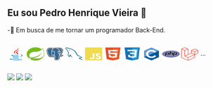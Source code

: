 ## Eu sou Pedro Henrique Vieira 👋

-🔭 Em busca de me tornar um programador Back-End.



  <div style="display: inline_block"><br>
  <img align="center" alt="Pedro-JAVA" height="30" width="40" src="https://raw.githubusercontent.com/devicons/devicon/master/icons/java/java-original.svg">
  <img align="center" alt="Pedro-JAVA" height="30" width="40" src="https://raw.githubusercontent.com/devicons/devicon/master/icons/spring/spring-original.svg">
  <img align="center" alt="Pedro-JAVA" height="30" width="40" src="https://raw.githubusercontent.com/devicons/devicon/master/icons/postgresql/postgresql-original.svg">
  <img align="center" alt="Pedro-JAVA" height="30" width="40" src="https://raw.githubusercontent.com/devicons/devicon/master/icons/mysql/mysql-original.svg">  
  <img align="center" alt="Pedro-Js" height="30" width="40" src="https://raw.githubusercontent.com/devicons/devicon/master/icons/javascript/javascript-plain.svg">
  <img align="center" alt="Pedro-HTML" height="30" width="40" src="https://raw.githubusercontent.com/devicons/devicon/master/icons/html5/html5-original.svg">
  <img align="center" alt="Pedro-CSS" height="30" width="40" src="https://raw.githubusercontent.com/devicons/devicon/master/icons/css3/css3-original.svg">
  <img align="center" alt="Pedro-C" height="30" width="40" src="https://raw.githubusercontent.com/devicons/devicon/master/icons/c/c-original.svg">
  <img align="center" alt="Pedro-C" height="30" width="40" src="https://raw.githubusercontent.com/devicons/devicon/master/icons/php/php-original.svg">
  <img align="center" alt="Pedro-C" height="30" width="40" src="https://raw.githubusercontent.com/devicons/devicon/master/icons/laravel/laravel-original.svg">
...
</div>

  ##
 
<div> 
  <a href="https://www.youtube.com/channel/UCRzKFBEkqcUixZAp4HjLBBw" target="_blank"><img src="https://img.shields.io/badge/YouTube-FF0000?style=for-the-badge&logo=youtube&logoColor=white" target="_blank"></a>
  <a href="https://www.instagram.com/pedrohviera/" target="_blank"><img src="https://img.shields.io/badge/-Instagram-%23E4405F?style=for-the-badge&logo=instagram&logoColor=white" target="_blank"></a>
  <a href = "mailto:pedrohenri1606@gmail.com"><img src="https://img.shields.io/badge/-Gmail-%23333?style=for-the-badge&logo=gmail&logoColor=white" target="_blank"></a>
</div>

